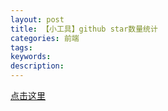```yaml
---
layout: post
title: 【小工具】github star数量统计
categories: 前端
tags:
keywords:
description:
---
```


[点击这里](https://github.com/guofei9987/star_counter)
